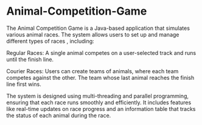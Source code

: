 # Animal-Competition-Game
The Animal Competition Game is a Java-based application that simulates various animal races. The system allows users to set up and manage different types of races , including:

Regular Races: A single animal competes on a user-selected track and runs until the finish line.

Courier Races: Users can create teams of animals, where each team competes against the other. The team whose last animal reaches the finish line first wins.

The system is designed using multi-threading and parallel programming, ensuring that each race runs smoothly and efficiently. It includes features like real-time updates on race progress and an information table that tracks the status of each animal during the race.
